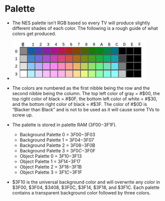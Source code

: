 # Palette

- The NES palette isn’t RGB based so every TV will produce slightly different shades of each color. The following is a rough guide of what colors get produced.
- ![""](../../docs/images/palette-01.png "PPU Memory Map")

- The colors are numbered as the first nibble being the row and the second nibble being the column.  The top left color of gray = #$00, the top right color of black = #$0F, the bottom left color of white = #$30, and the bottom right color of black = #$3F.  The color of #$0D is “Blacker than Black” and is not to be used as it will cause some TVs to screw up.
- The palette is stored in palette RAM ($3F00-$3F1F).
  - Background Palette 0 = $3F00-$3F03
  - Background Palette 1 = $3F04-$3F07
  - Background Palette 2 = $3F08-$3F0B
  - Background Palette 3 = $3F0C-$3F0F
  - Object Palette 0     = $3F10-$3F13
  - Object Palette 1     = $3F14-$3F17
  - Object Palette 2     = $3F18-$3F1B
  - Object Palette 3     = $3F1C-$3F1F
- $3F10 is the universal background color and will overwrite any color in $3F00, $3F04, $3408, $3F0C, $3F14, $3F18, and $3F1C.  Each palette contains a transparent background color followed by three colors.
